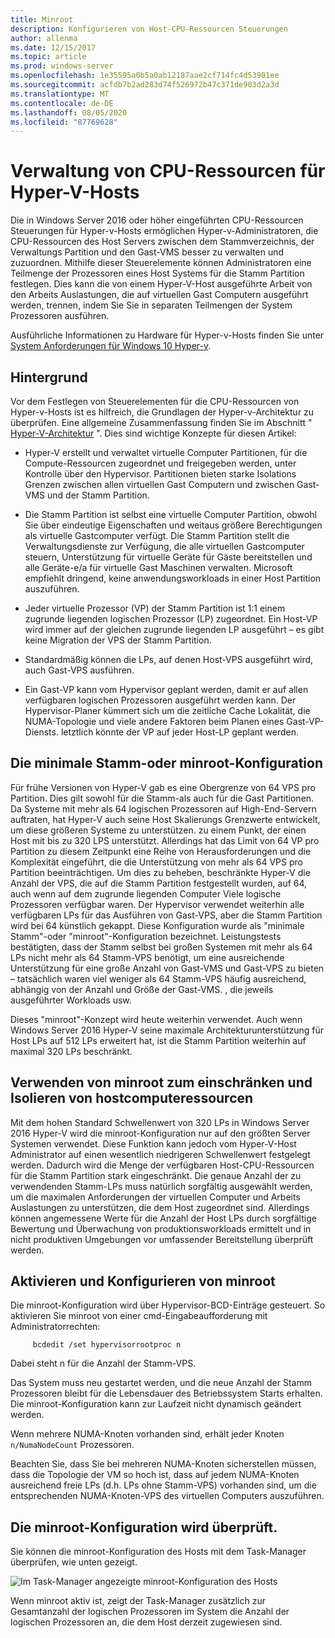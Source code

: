 ```yaml
---
title: Minroot
description: Konfigurieren von Host-CPU-Ressourcen Steuerungen
author: allenma
ms.date: 12/15/2017
ms.topic: article
ms.prod: windows-server
ms.openlocfilehash: 1e35595a0b5a0ab12187aae2cf714fc4d53901ee
ms.sourcegitcommit: acfdb7b2ad283d74f526972b47c371de903d2a3d
ms.translationtype: MT
ms.contentlocale: de-DE
ms.lasthandoff: 08/05/2020
ms.locfileid: "87769628"
---
```

# <a name="hyper-v-host-cpu-resource-management"></a>Verwaltung von CPU-Ressourcen für Hyper-V-Hosts

Die in Windows Server 2016 oder höher eingeführten CPU-Ressourcen Steuerungen für Hyper-v-Hosts ermöglichen Hyper-v-Administratoren, die CPU-Ressourcen des Host Servers zwischen dem Stammverzeichnis, der Verwaltungs Partition und den Gast-VMS besser zu verwalten und zuzuordnen.
Mithilfe dieser Steuerelemente können Administratoren eine Teilmenge der Prozessoren eines Host Systems für die Stamm Partition festlegen.
Dies kann die von einem Hyper-V-Host ausgeführte Arbeit von den Arbeits Auslastungen, die auf virtuellen Gast Computern ausgeführt werden, trennen, indem Sie Sie in separaten Teilmengen der System Prozessoren ausführen.

Ausführliche Informationen zu Hardware für Hyper-v-Hosts finden Sie unter [System Anforderungen für Windows 10 Hyper-v](https://docs.microsoft.com/virtualization/hyper-v-on-windows/reference/hyper-v-requirements).

## <a name="background"></a>Hintergrund

Vor dem Festlegen von Steuerelementen für die CPU-Ressourcen von Hyper-v-Hosts ist es hilfreich, die Grundlagen der Hyper-v-Architektur zu überprüfen.
Eine allgemeine Zusammenfassung finden Sie im Abschnitt " [Hyper-V-Architektur](https://docs.microsoft.com/windows-server/administration/performance-tuning/role/hyper-v-server/architecture) ".
Dies sind wichtige Konzepte für diesen Artikel:

* Hyper-V erstellt und verwaltet virtuelle Computer Partitionen, für die Compute-Ressourcen zugeordnet und freigegeben werden, unter Kontrolle über den Hypervisor.  Partitionen bieten starke Isolations Grenzen zwischen allen virtuellen Gast Computern und zwischen Gast-VMS und der Stamm Partition.

* Die Stamm Partition ist selbst eine virtuelle Computer Partition, obwohl Sie über eindeutige Eigenschaften und weitaus größere Berechtigungen als virtuelle Gastcomputer verfügt.  Die Stamm Partition stellt die Verwaltungsdienste zur Verfügung, die alle virtuellen Gastcomputer steuern, Unterstützung für virtuelle Geräte für Gäste bereitstellen und alle Geräte-e/a für virtuelle Gast Maschinen verwalten.  Microsoft empfiehlt dringend, keine anwendungsworkloads in einer Host Partition auszuführen.

* Jeder virtuelle Prozessor (VP) der Stamm Partition ist 1:1 einem zugrunde liegenden logischen Prozessor (LP) zugeordnet.  Ein Host-VP wird immer auf der gleichen zugrunde liegenden LP ausgeführt – es gibt keine Migration der VPS der Stamm Partition.

* Standardmäßig können die LPs, auf denen Host-VPS ausgeführt wird, auch Gast-VPS ausführen.

* Ein Gast-VP kann vom Hypervisor geplant werden, damit er auf allen verfügbaren logischen Prozessoren ausgeführt werden kann.  Der Hypervisor-Planer kümmert sich um die zeitliche Cache Lokalität, die NUMA-Topologie und viele andere Faktoren beim Planen eines Gast-VP-Diensts. letztlich könnte der VP auf jeder Host-LP geplant werden.

## <a name="the-minimum-root-or-minroot-configuration"></a>Die minimale Stamm-oder minroot-Konfiguration

Für frühe Versionen von Hyper-V gab es eine Obergrenze von 64 VPS pro Partition.  Dies gilt sowohl für die Stamm-als auch für die Gast Partitionen.  Da Systeme mit mehr als 64 logischen Prozessoren auf High-End-Servern auftraten, hat Hyper-V auch seine Host Skalierungs Grenzwerte entwickelt, um diese größeren Systeme zu unterstützen. zu einem Punkt, der einen Host mit bis zu 320 LPS unterstützt.  Allerdings hat das Limit von 64 VP pro Partition zu diesem Zeitpunkt eine Reihe von Herausforderungen und die Komplexität eingeführt, die die Unterstützung von mehr als 64 VPS pro Partition beeinträchtigen.  Um dies zu beheben, beschränkte Hyper-V die Anzahl der VPS, die auf die Stamm Partition festgestellt wurden, auf 64, auch wenn auf dem zugrunde liegenden Computer Viele logische Prozessoren verfügbar waren.  Der Hypervisor verwendet weiterhin alle verfügbaren LPs für das Ausführen von Gast-VPS, aber die Stamm Partition wird bei 64 künstlich gekappt.  Diese Konfiguration wurde als "minimale Stamm"-oder "minroot"-Konfiguration bezeichnet.  Leistungstests bestätigten, dass der Stamm selbst bei großen Systemen mit mehr als 64 LPs nicht mehr als 64 Stamm-VPS benötigt, um eine ausreichende Unterstützung für eine große Anzahl von Gast-VMS und Gast-VPS zu bieten – tatsächlich waren viel weniger als 64 Stamm-VPS häufig ausreichend, abhängig von der Anzahl und Größe der Gast-VMS. , die jeweils ausgeführter Workloads usw.

Dieses "minroot"-Konzept wird heute weiterhin verwendet.  Auch wenn Windows Server 2016 Hyper-V seine maximale Architekturunterstützung für Host LPs auf 512 LPs erweitert hat, ist die Stamm Partition weiterhin auf maximal 320 LPs beschränkt.

## <a name="using-minroot-to-constrain-and-isolate-host-compute-resources"></a>Verwenden von minroot zum einschränken und Isolieren von hostcomputeressourcen
Mit dem hohen Standard Schwellenwert von 320 LPs in Windows Server 2016 Hyper-V wird die minroot-Konfiguration nur auf den größten Server Systemen verwendet.  Diese Funktion kann jedoch vom Hyper-V-Host Administrator auf einen wesentlich niedrigeren Schwellenwert festgelegt werden. Dadurch wird die Menge der verfügbaren Host-CPU-Ressourcen für die Stamm Partition stark eingeschränkt.  Die genaue Anzahl der zu verwendenden Stamm-LPs muss natürlich sorgfältig ausgewählt werden, um die maximalen Anforderungen der virtuellen Computer und Arbeits Auslastungen zu unterstützen, die dem Host zugeordnet sind.  Allerdings können angemessene Werte für die Anzahl der Host LPs durch sorgfältige Bewertung und Überwachung von produktionsworkloads ermittelt und in nicht produktiven Umgebungen vor umfassender Bereitstellung überprüft werden.

## <a name="enabling-and-configuring-minroot"></a>Aktivieren und Konfigurieren von minroot

Die minroot-Konfiguration wird über Hypervisor-BCD-Einträge gesteuert. So aktivieren Sie minroot von einer cmd-Eingabeaufforderung mit Administratorrechten:

```
     bcdedit /set hypervisorrootproc n
```
Dabei steht n für die Anzahl der Stamm-VPS.

Das System muss neu gestartet werden, und die neue Anzahl der Stamm Prozessoren bleibt für die Lebensdauer des Betriebssystem Starts erhalten.  Die minroot-Konfiguration kann zur Laufzeit nicht dynamisch geändert werden.

Wenn mehrere NUMA-Knoten vorhanden sind, erhält jeder Knoten `n/NumaNodeCount` Prozessoren.

Beachten Sie, dass Sie bei mehreren NUMA-Knoten sicherstellen müssen, dass die Topologie der VM so hoch ist, dass auf jedem NUMA-Knoten ausreichend freie LPs (d.h. LPs ohne Stamm-VPS) vorhanden sind, um die entsprechenden NUMA-Knoten-VPS des virtuellen Computers auszuführen.

## <a name="verifying-the-minroot-configuration"></a>Die minroot-Konfiguration wird überprüft.

Sie können die minroot-Konfiguration des Hosts mit dem Task-Manager überprüfen, wie unten gezeigt.

![Im Task-Manager angezeigte minroot-Konfiguration des Hosts](./media/minroot-taskman.png)

Wenn minroot aktiv ist, zeigt der Task-Manager zusätzlich zur Gesamtanzahl der logischen Prozessoren im System die Anzahl der logischen Prozessoren an, die dem Host derzeit zugewiesen sind.
